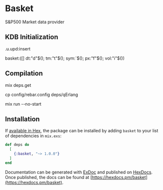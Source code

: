 # Basket

S&P500 Market data provider

## KDB Initialization

.u.upd:insert

basket:([] dt:"d"$(); tm:"t"$(); sym:`$(); px:"f"$(); vol:"i"$())

## Compilation

mix deps.get

cp config/rebar.config deps/qErlang

mix run --no-start

## Installation

If [available in Hex](https://hex.pm/docs/publish), the package can be installed
by adding `basket` to your list of dependencies in `mix.exs`:

```elixir
def deps do
  [
    {:basket, "~> 1.0.0"}
  ]
end
```

Documentation can be generated with [ExDoc](https://github.com/elixir-lang/ex_doc)
and published on [HexDocs](https://hexdocs.pm). Once published, the docs can
be found at [https://hexdocs.pm/basket](https://hexdocs.pm/basket).
